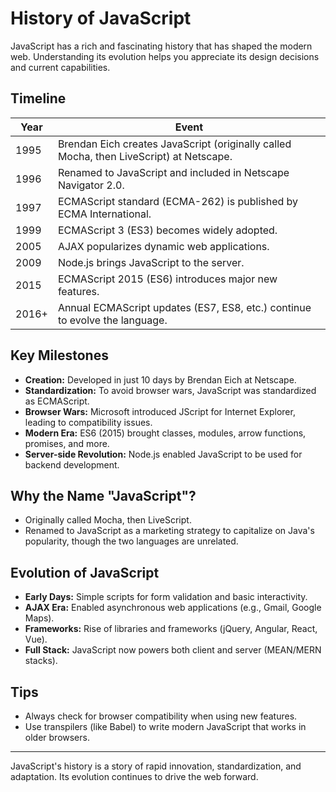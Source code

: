 # History of JavaScript

JavaScript has a rich and fascinating history that has shaped the modern web. Understanding its evolution helps you appreciate its design decisions and current capabilities.

## Timeline

| Year  | Event                                                                                   |
| ----- | --------------------------------------------------------------------------------------- |
| 1995  | Brendan Eich creates JavaScript (originally called Mocha, then LiveScript) at Netscape. |
| 1996  | Renamed to JavaScript and included in Netscape Navigator 2.0.                           |
| 1997  | ECMAScript standard (ECMA-262) is published by ECMA International.                      |
| 1999  | ECMAScript 3 (ES3) becomes widely adopted.                                              |
| 2005  | AJAX popularizes dynamic web applications.                                              |
| 2009  | Node.js brings JavaScript to the server.                                                |
| 2015  | ECMAScript 2015 (ES6) introduces major new features.                                    |
| 2016+ | Annual ECMAScript updates (ES7, ES8, etc.) continue to evolve the language.             |

## Key Milestones

- **Creation:** Developed in just 10 days by Brendan Eich at Netscape.
- **Standardization:** To avoid browser wars, JavaScript was standardized as ECMAScript.
- **Browser Wars:** Microsoft introduced JScript for Internet Explorer, leading to compatibility issues.
- **Modern Era:** ES6 (2015) brought classes, modules, arrow functions, promises, and more.
- **Server-side Revolution:** Node.js enabled JavaScript to be used for backend development.

## Why the Name "JavaScript"?

- Originally called Mocha, then LiveScript.
- Renamed to JavaScript as a marketing strategy to capitalize on Java's popularity, though the two languages are unrelated.

## Evolution of JavaScript

- **Early Days:** Simple scripts for form validation and basic interactivity.
- **AJAX Era:** Enabled asynchronous web applications (e.g., Gmail, Google Maps).
- **Frameworks:** Rise of libraries and frameworks (jQuery, Angular, React, Vue).
- **Full Stack:** JavaScript now powers both client and server (MEAN/MERN stacks).

## Tips

- Always check for browser compatibility when using new features.
- Use transpilers (like Babel) to write modern JavaScript that works in older browsers.

---

JavaScript's history is a story of rapid innovation, standardization, and adaptation. Its evolution continues to drive the web forward.
